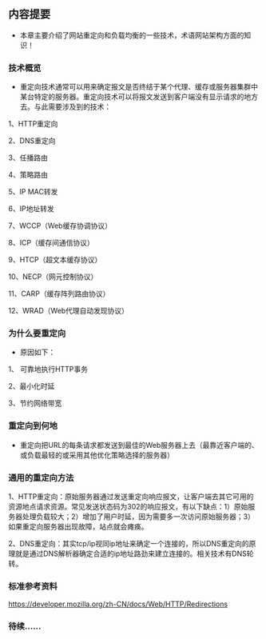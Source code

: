 ## 内容提要

* 本章主要介绍了网站重定向和负载均衡的一些技术，术语网站架构方面的知识！

### 技术概览

* 重定向技术通常可以用来确定报文是否终结于某个代理、缓存或服务器集群中某台特定的服务器。重定向技术可以将报文发送到客户端没有显示请求的地方去。与此需要涉及到的技术：

1、HTTP重定向

2、DNS重定向

3、任播路由

4、策略路由

5、IP MAC转发

6、IP地址转发

7、WCCP（Web缓存协调协议）

8、ICP（缓存间通信协议）

9、HTCP（超文本缓存协议）

10、NECP（网元控制协议）

11、CARP（缓存阵列路由协议）

12、WRAD（Web代理自动发现协议）

### 为什么要重定向

* 原因如下：

1、 可靠地执行HTTP事务

2、最小化时延

3、节约网络带宽


### 重定向到何地

* 重定向把URL的每条请求都发送到最佳的Web服务器上去（最靠近客户端的、或负载最轻的或采用其他优化策略选择的服务器）

### 通用的重定向方法

1、HTTP重定向：原始服务器通过发送重定向响应报文，让客户端去其它可用的资源地点请求资源。常见发送状态码为302的响应报文，有以下缺点：1）原始服务器处理负载较大；2）增加了用户时延，因为需要多一次访问原始服务器；3）如果重定向服务器出现故障，站点就会瘫痪。

2、DNS重定向：其实tcp/ip视同ip地址来确定一个连接的，所以DNS重定向的原理就是通过DNS解析器确定合适的ip地址路劲来建立连接的。相关技术有DNS轮转。


### 标准参考资料

https://developer.mozilla.org/zh-CN/docs/Web/HTTP/Redirections

### 待续......
